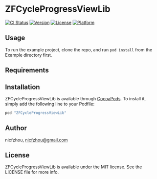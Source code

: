 # ZFCycleProgressViewLib

[![CI Status](http://img.shields.io/travis/nicfzhou/ZFCycleProgressViewLib.svg?style=flat)](https://travis-ci.org/nicfzhou/ZFCycleProgressViewLib)
[![Version](https://img.shields.io/cocoapods/v/ZFCycleProgressViewLib.svg?style=flat)](http://cocoapods.org/pods/ZFCycleProgressViewLib)
[![License](https://img.shields.io/cocoapods/l/ZFCycleProgressViewLib.svg?style=flat)](http://cocoapods.org/pods/ZFCycleProgressViewLib)
[![Platform](https://img.shields.io/cocoapods/p/ZFCycleProgressViewLib.svg?style=flat)](http://cocoapods.org/pods/ZFCycleProgressViewLib)

## Usage

To run the example project, clone the repo, and run `pod install` from the Example directory first.

## Requirements

## Installation

ZFCycleProgressViewLib is available through [CocoaPods](http://cocoapods.org). To install
it, simply add the following line to your Podfile:

```ruby
pod "ZFCycleProgressViewLib"
```

## Author

nicfzhou, nicfzhou@gmail.com

## License

ZFCycleProgressViewLib is available under the MIT license. See the LICENSE file for more info.
